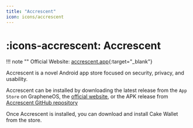 ```yaml
---
title: "Accrescent"
icon: icons/accrescent
---
```


# :icons-accrescent: Accrescent

!!! note ""
    Official Website: [accrescent.app](https://accrescent.app/){:target="_blank"}

Accrescent is a novel Android app store focused on security, privacy, and usability.

Accrescent can be installed by downloading the latest release from the `App Store` on GrapheneOS, the [official website](https://accrescent.app/), or the APK release from [Accrescent GitHub repository](https://github.com/accrescent/accrescent/releases)

Once Accrescent is installed, you can download and install Cake Wallet from the store.